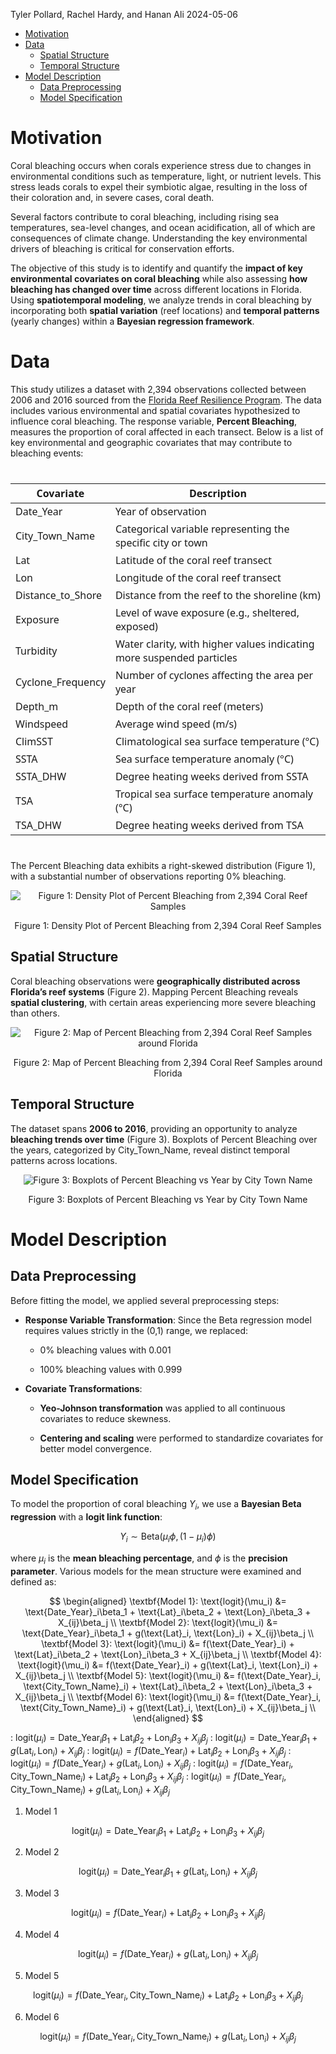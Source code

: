 Tyler Pollard, Rachel Hardy, and Hanan Ali
2024-05-06

<!-- start custom head snippets, customize with your own _includes/head-custom.html file -->

<!-- Setup Google Analytics -->
<!-- {% include head-custom-google-analytics.html %} -->

<!-- You can set your favicon here -->
<!-- link rel="shortcut icon" type="image/x-icon" href="{{ '/favicon.ico' | relative_url }}" -->

<!-- Change content width onfull screen -->
<!-- <link rel="stylesheet" href="/Hurricane-Analysis/assets/css/custom.css"> -->


<!-- MathJax -->
<!-- inline config -->
<script>
  MathJax = {
    tex: {
      inlineMath: [['$', '$'], ['\\(', '\\)']],
      macros: {
      	RR: "{\\bf R}",
      	bold: ["{\\bf #1}", 1],
        indep: "{\\perp \\!\\!\\! \\perp}",
    	}
    },
    svg: {
    fontCache: 'global'
  	},
  };
</script>

<!-- load MathJax -->
<script type="text/javascript" id="MathJax-script" async
  src="https://cdn.jsdelivr.net/npm/mathjax@3/es5/tex-mml-chtml.js">
</script>

<!-- end custom head snippets -->

- [Motivation](#motivation)
- [Data](#data)
  - [Spatial Structure](#spatial-structure)
  - [Temporal Structure](#temporal-structure)
- [Model Description](#model-description)
  - [Data Preprocessing](#data-preprocessing)
  - [Model Specification](#model-specification)

# Motivation

Coral bleaching occurs when corals experience stress due to changes in
environmental conditions such as temperature, light, or nutrient levels.
This stress leads corals to expel their symbiotic algae, resulting in
the loss of their coloration and, in severe cases, coral death.

Several factors contribute to coral bleaching, including rising sea
temperatures, sea-level changes, and ocean acidification, all of which
are consequences of climate change. Understanding the key environmental
drivers of bleaching is critical for conservation efforts.

The objective of this study is to identify and quantify the **impact of
key environmental covariates on coral bleaching** while also assessing
**how bleaching has changed over time** across different locations in
Florida. Using **spatiotemporal modeling**, we analyze trends in coral
bleaching by incorporating both **spatial variation** (reef locations)
and **temporal patterns** (yearly changes) within a **Bayesian
regression framework**.

# Data

This study utilizes a dataset with 2,394 observations collected between
2006 and 2016 sourced from the [Florida Reef Resilience
Program](https://www.bco-dmo.org/dataset/773466). The data includes
various environmental and spatial covariates hypothesized to influence
coral bleaching. The response variable, **Percent Bleaching**, measures
the proportion of coral affected in each transect. Below is a list of
key environmental and geographic covariates that may contribute to
bleaching events:

<div id="squcuvvmbh" style="padding-left:0px;padding-right:0px;padding-top:10px;padding-bottom:10px;overflow-x:auto;overflow-y:auto;width:auto;height:auto;">
<style>#squcuvvmbh table {
  font-family: system-ui, 'Segoe UI', Roboto, Helvetica, Arial, sans-serif, 'Apple Color Emoji', 'Segoe UI Emoji', 'Segoe UI Symbol', 'Noto Color Emoji';
  -webkit-font-smoothing: antialiased;
  -moz-osx-font-smoothing: grayscale;
}
&#10;#squcuvvmbh thead, #squcuvvmbh tbody, #squcuvvmbh tfoot, #squcuvvmbh tr, #squcuvvmbh td, #squcuvvmbh th {
  border-style: none;
}
&#10;#squcuvvmbh p {
  margin: 0;
  padding: 0;
}
&#10;#squcuvvmbh .gt_table {
  display: table;
  border-collapse: collapse;
  line-height: normal;
  margin-left: auto;
  margin-right: auto;
  color: #333333;
  font-size: 16px;
  font-weight: normal;
  font-style: normal;
  background-color: #FFFFFF;
  width: auto;
  border-top-style: solid;
  border-top-width: 2px;
  border-top-color: #A8A8A8;
  border-right-style: none;
  border-right-width: 2px;
  border-right-color: #D3D3D3;
  border-bottom-style: solid;
  border-bottom-width: 2px;
  border-bottom-color: #A8A8A8;
  border-left-style: none;
  border-left-width: 2px;
  border-left-color: #D3D3D3;
}
&#10;#squcuvvmbh .gt_caption {
  padding-top: 4px;
  padding-bottom: 4px;
}
&#10;#squcuvvmbh .gt_title {
  color: #333333;
  font-size: 125%;
  font-weight: initial;
  padding-top: 4px;
  padding-bottom: 4px;
  padding-left: 5px;
  padding-right: 5px;
  border-bottom-color: #FFFFFF;
  border-bottom-width: 0;
}
&#10;#squcuvvmbh .gt_subtitle {
  color: #333333;
  font-size: 85%;
  font-weight: initial;
  padding-top: 3px;
  padding-bottom: 5px;
  padding-left: 5px;
  padding-right: 5px;
  border-top-color: #FFFFFF;
  border-top-width: 0;
}
&#10;#squcuvvmbh .gt_heading {
  background-color: #FFFFFF;
  text-align: center;
  border-bottom-color: #FFFFFF;
  border-left-style: none;
  border-left-width: 1px;
  border-left-color: #D3D3D3;
  border-right-style: none;
  border-right-width: 1px;
  border-right-color: #D3D3D3;
}
&#10;#squcuvvmbh .gt_bottom_border {
  border-bottom-style: solid;
  border-bottom-width: 2px;
  border-bottom-color: #D3D3D3;
}
&#10;#squcuvvmbh .gt_col_headings {
  border-top-style: solid;
  border-top-width: 2px;
  border-top-color: #D3D3D3;
  border-bottom-style: solid;
  border-bottom-width: 2px;
  border-bottom-color: #D3D3D3;
  border-left-style: none;
  border-left-width: 1px;
  border-left-color: #D3D3D3;
  border-right-style: none;
  border-right-width: 1px;
  border-right-color: #D3D3D3;
}
&#10;#squcuvvmbh .gt_col_heading {
  color: #333333;
  background-color: #FFFFFF;
  font-size: 100%;
  font-weight: normal;
  text-transform: inherit;
  border-left-style: none;
  border-left-width: 1px;
  border-left-color: #D3D3D3;
  border-right-style: none;
  border-right-width: 1px;
  border-right-color: #D3D3D3;
  vertical-align: bottom;
  padding-top: 5px;
  padding-bottom: 6px;
  padding-left: 5px;
  padding-right: 5px;
  overflow-x: hidden;
}
&#10;#squcuvvmbh .gt_column_spanner_outer {
  color: #333333;
  background-color: #FFFFFF;
  font-size: 100%;
  font-weight: normal;
  text-transform: inherit;
  padding-top: 0;
  padding-bottom: 0;
  padding-left: 4px;
  padding-right: 4px;
}
&#10;#squcuvvmbh .gt_column_spanner_outer:first-child {
  padding-left: 0;
}
&#10;#squcuvvmbh .gt_column_spanner_outer:last-child {
  padding-right: 0;
}
&#10;#squcuvvmbh .gt_column_spanner {
  border-bottom-style: solid;
  border-bottom-width: 2px;
  border-bottom-color: #D3D3D3;
  vertical-align: bottom;
  padding-top: 5px;
  padding-bottom: 5px;
  overflow-x: hidden;
  display: inline-block;
  width: 100%;
}
&#10;#squcuvvmbh .gt_spanner_row {
  border-bottom-style: hidden;
}
&#10;#squcuvvmbh .gt_group_heading {
  padding-top: 8px;
  padding-bottom: 8px;
  padding-left: 5px;
  padding-right: 5px;
  color: #333333;
  background-color: #FFFFFF;
  font-size: 100%;
  font-weight: initial;
  text-transform: inherit;
  border-top-style: solid;
  border-top-width: 2px;
  border-top-color: #D3D3D3;
  border-bottom-style: solid;
  border-bottom-width: 2px;
  border-bottom-color: #D3D3D3;
  border-left-style: none;
  border-left-width: 1px;
  border-left-color: #D3D3D3;
  border-right-style: none;
  border-right-width: 1px;
  border-right-color: #D3D3D3;
  vertical-align: middle;
  text-align: left;
}
&#10;#squcuvvmbh .gt_empty_group_heading {
  padding: 0.5px;
  color: #333333;
  background-color: #FFFFFF;
  font-size: 100%;
  font-weight: initial;
  border-top-style: solid;
  border-top-width: 2px;
  border-top-color: #D3D3D3;
  border-bottom-style: solid;
  border-bottom-width: 2px;
  border-bottom-color: #D3D3D3;
  vertical-align: middle;
}
&#10;#squcuvvmbh .gt_from_md > :first-child {
  margin-top: 0;
}
&#10;#squcuvvmbh .gt_from_md > :last-child {
  margin-bottom: 0;
}
&#10;#squcuvvmbh .gt_row {
  padding-top: 8px;
  padding-bottom: 8px;
  padding-left: 5px;
  padding-right: 5px;
  margin: 10px;
  border-top-style: solid;
  border-top-width: 1px;
  border-top-color: #D3D3D3;
  border-left-style: none;
  border-left-width: 1px;
  border-left-color: #D3D3D3;
  border-right-style: none;
  border-right-width: 1px;
  border-right-color: #D3D3D3;
  vertical-align: middle;
  overflow-x: hidden;
}
&#10;#squcuvvmbh .gt_stub {
  color: #333333;
  background-color: #FFFFFF;
  font-size: 100%;
  font-weight: initial;
  text-transform: inherit;
  border-right-style: solid;
  border-right-width: 2px;
  border-right-color: #D3D3D3;
  padding-left: 5px;
  padding-right: 5px;
}
&#10;#squcuvvmbh .gt_stub_row_group {
  color: #333333;
  background-color: #FFFFFF;
  font-size: 100%;
  font-weight: initial;
  text-transform: inherit;
  border-right-style: solid;
  border-right-width: 2px;
  border-right-color: #D3D3D3;
  padding-left: 5px;
  padding-right: 5px;
  vertical-align: top;
}
&#10;#squcuvvmbh .gt_row_group_first td {
  border-top-width: 2px;
}
&#10;#squcuvvmbh .gt_row_group_first th {
  border-top-width: 2px;
}
&#10;#squcuvvmbh .gt_summary_row {
  color: #333333;
  background-color: #FFFFFF;
  text-transform: inherit;
  padding-top: 8px;
  padding-bottom: 8px;
  padding-left: 5px;
  padding-right: 5px;
}
&#10;#squcuvvmbh .gt_first_summary_row {
  border-top-style: solid;
  border-top-color: #D3D3D3;
}
&#10;#squcuvvmbh .gt_first_summary_row.thick {
  border-top-width: 2px;
}
&#10;#squcuvvmbh .gt_last_summary_row {
  padding-top: 8px;
  padding-bottom: 8px;
  padding-left: 5px;
  padding-right: 5px;
  border-bottom-style: solid;
  border-bottom-width: 2px;
  border-bottom-color: #D3D3D3;
}
&#10;#squcuvvmbh .gt_grand_summary_row {
  color: #333333;
  background-color: #FFFFFF;
  text-transform: inherit;
  padding-top: 8px;
  padding-bottom: 8px;
  padding-left: 5px;
  padding-right: 5px;
}
&#10;#squcuvvmbh .gt_first_grand_summary_row {
  padding-top: 8px;
  padding-bottom: 8px;
  padding-left: 5px;
  padding-right: 5px;
  border-top-style: double;
  border-top-width: 6px;
  border-top-color: #D3D3D3;
}
&#10;#squcuvvmbh .gt_last_grand_summary_row_top {
  padding-top: 8px;
  padding-bottom: 8px;
  padding-left: 5px;
  padding-right: 5px;
  border-bottom-style: double;
  border-bottom-width: 6px;
  border-bottom-color: #D3D3D3;
}
&#10;#squcuvvmbh .gt_striped {
  background-color: rgba(128, 128, 128, 0.05);
}
&#10;#squcuvvmbh .gt_table_body {
  border-top-style: solid;
  border-top-width: 2px;
  border-top-color: #D3D3D3;
  border-bottom-style: solid;
  border-bottom-width: 2px;
  border-bottom-color: #D3D3D3;
}
&#10;#squcuvvmbh .gt_footnotes {
  color: #333333;
  background-color: #FFFFFF;
  border-bottom-style: none;
  border-bottom-width: 2px;
  border-bottom-color: #D3D3D3;
  border-left-style: none;
  border-left-width: 2px;
  border-left-color: #D3D3D3;
  border-right-style: none;
  border-right-width: 2px;
  border-right-color: #D3D3D3;
}
&#10;#squcuvvmbh .gt_footnote {
  margin: 0px;
  font-size: 90%;
  padding-top: 4px;
  padding-bottom: 4px;
  padding-left: 5px;
  padding-right: 5px;
}
&#10;#squcuvvmbh .gt_sourcenotes {
  color: #333333;
  background-color: #FFFFFF;
  border-bottom-style: none;
  border-bottom-width: 2px;
  border-bottom-color: #D3D3D3;
  border-left-style: none;
  border-left-width: 2px;
  border-left-color: #D3D3D3;
  border-right-style: none;
  border-right-width: 2px;
  border-right-color: #D3D3D3;
}
&#10;#squcuvvmbh .gt_sourcenote {
  font-size: 90%;
  padding-top: 4px;
  padding-bottom: 4px;
  padding-left: 5px;
  padding-right: 5px;
}
&#10;#squcuvvmbh .gt_left {
  text-align: left;
}
&#10;#squcuvvmbh .gt_center {
  text-align: center;
}
&#10;#squcuvvmbh .gt_right {
  text-align: right;
  font-variant-numeric: tabular-nums;
}
&#10;#squcuvvmbh .gt_font_normal {
  font-weight: normal;
}
&#10;#squcuvvmbh .gt_font_bold {
  font-weight: bold;
}
&#10;#squcuvvmbh .gt_font_italic {
  font-style: italic;
}
&#10;#squcuvvmbh .gt_super {
  font-size: 65%;
}
&#10;#squcuvvmbh .gt_footnote_marks {
  font-size: 75%;
  vertical-align: 0.4em;
  position: initial;
}
&#10;#squcuvvmbh .gt_asterisk {
  font-size: 100%;
  vertical-align: 0;
}
&#10;#squcuvvmbh .gt_indent_1 {
  text-indent: 5px;
}
&#10;#squcuvvmbh .gt_indent_2 {
  text-indent: 10px;
}
&#10;#squcuvvmbh .gt_indent_3 {
  text-indent: 15px;
}
&#10;#squcuvvmbh .gt_indent_4 {
  text-indent: 20px;
}
&#10;#squcuvvmbh .gt_indent_5 {
  text-indent: 25px;
}
&#10;#squcuvvmbh .katex-display {
  display: inline-flex !important;
  margin-bottom: 0.75em !important;
}
&#10;#squcuvvmbh div.Reactable > div.rt-table > div.rt-thead > div.rt-tr.rt-tr-group-header > div.rt-th-group:after {
  height: 0px !important;
}
</style>
<table class="gt_table" data-quarto-disable-processing="false" data-quarto-bootstrap="false">
  <thead>
    <tr class="gt_col_headings">
      <th class="gt_col_heading gt_columns_bottom_border gt_left" rowspan="1" colspan="1" scope="col" id="Covariate">Covariate</th>
      <th class="gt_col_heading gt_columns_bottom_border gt_left" rowspan="1" colspan="1" scope="col" id="Description">Description</th>
    </tr>
  </thead>
  <tbody class="gt_table_body">
    <tr><td headers="Covariate" class="gt_row gt_left">Date_Year</td>
<td headers="Description" class="gt_row gt_left">Year of observation</td></tr>
    <tr><td headers="Covariate" class="gt_row gt_left">City_Town_Name</td>
<td headers="Description" class="gt_row gt_left">Categorical variable representing the specific city or town</td></tr>
    <tr><td headers="Covariate" class="gt_row gt_left">Lat</td>
<td headers="Description" class="gt_row gt_left">Latitude of the coral reef transect</td></tr>
    <tr><td headers="Covariate" class="gt_row gt_left">Lon</td>
<td headers="Description" class="gt_row gt_left">Longitude of the coral reef transect</td></tr>
    <tr><td headers="Covariate" class="gt_row gt_left">Distance_to_Shore</td>
<td headers="Description" class="gt_row gt_left">Distance from the reef to the shoreline (km)</td></tr>
    <tr><td headers="Covariate" class="gt_row gt_left">Exposure</td>
<td headers="Description" class="gt_row gt_left">Level of wave exposure (e.g., sheltered, exposed)</td></tr>
    <tr><td headers="Covariate" class="gt_row gt_left">Turbidity</td>
<td headers="Description" class="gt_row gt_left">Water clarity, with higher values indicating more suspended particles</td></tr>
    <tr><td headers="Covariate" class="gt_row gt_left">Cyclone_Frequency</td>
<td headers="Description" class="gt_row gt_left">Number of cyclones affecting the area per year</td></tr>
    <tr><td headers="Covariate" class="gt_row gt_left">Depth_m</td>
<td headers="Description" class="gt_row gt_left">Depth of the coral reef (meters)</td></tr>
    <tr><td headers="Covariate" class="gt_row gt_left">Windspeed</td>
<td headers="Description" class="gt_row gt_left">Average wind speed (m/s)</td></tr>
    <tr><td headers="Covariate" class="gt_row gt_left">ClimSST</td>
<td headers="Description" class="gt_row gt_left">Climatological sea surface temperature (°C)</td></tr>
    <tr><td headers="Covariate" class="gt_row gt_left">SSTA</td>
<td headers="Description" class="gt_row gt_left">Sea surface temperature anomaly (°C)</td></tr>
    <tr><td headers="Covariate" class="gt_row gt_left">SSTA_DHW</td>
<td headers="Description" class="gt_row gt_left">Degree heating weeks derived from SSTA</td></tr>
    <tr><td headers="Covariate" class="gt_row gt_left">TSA</td>
<td headers="Description" class="gt_row gt_left">Tropical sea surface temperature anomaly (°C)</td></tr>
    <tr><td headers="Covariate" class="gt_row gt_left">TSA_DHW</td>
<td headers="Description" class="gt_row gt_left">Degree heating weeks derived from TSA</td></tr>
  </tbody>
  &#10;  
</table>
</div>

The Percent Bleaching data exhibits a right-skewed distribution (Figure
1), with a substantial number of observations reporting 0% bleaching.

<div class="figure" style="text-align: center">

<img src="README_files/figure-gfm/PercentBleaching Density-1.png" alt="Figure 1: Density Plot of Percent Bleaching from 2,394 Coral Reef Samples"  />
<p class="caption">
Figure 1: Density Plot of Percent Bleaching from 2,394 Coral Reef
Samples
</p>

</div>

## Spatial Structure

Coral bleaching observations were **geographically distributed across
Florida’s reef systems** (Figure 2). Mapping Percent Bleaching reveals
**spatial clustering**, with certain areas experiencing more severe
bleaching than others.

<div class="figure" style="text-align: center">

<img src="README_files/figure-gfm/Spatial Structure-1.png" alt="Figure 2: Map of Percent Bleaching from 2,394 Coral Reef Samples around Florida"  />
<p class="caption">
Figure 2: Map of Percent Bleaching from 2,394 Coral Reef Samples around
Florida
</p>

</div>

## Temporal Structure

The dataset spans **2006 to 2016**, providing an opportunity to analyze
**bleaching trends over time** (Figure 3). Boxplots of Percent Bleaching
over the years, categorized by City_Town_Name, reveal distinct temporal
patterns across locations.

<div class="figure" style="text-align: center">

<img src="README_files/figure-gfm/Temporal Structure-1.png" alt="Figure 3: Boxplots of Percent Bleaching vs Year by City Town Name"  />
<p class="caption">
Figure 3: Boxplots of Percent Bleaching vs Year by City Town Name
</p>

</div>

# Model Description

## Data Preprocessing

Before fitting the model, we applied several preprocessing steps:

- **Response Variable Transformation**: Since the Beta regression model
  requires values strictly in the (0,1) range, we replaced:

  - 0% bleaching values with 0.001

  - 100% bleaching values with 0.999

- **Covariate Transformations**:

  - **Yeo-Johnson transformation** was applied to all continuous
    covariates to reduce skewness.

  - **Centering and scaling** were performed to standardize covariates
    for better model convergence.

## Model Specification

To model the proportion of coral bleaching $Y_i$, we use a **Bayesian
Beta regression** with a **logit link function**:

$$
Y_i \sim \text{Beta}(\mu_i \phi, (1-\mu_i) \phi)
$$

where $\mu_i$ is the **mean bleaching percentage**, and $\phi$ is the
**precision parameter**. Various models for the mean structure were
examined and defined as:

$$
\begin{aligned}
\textbf{Model 1}: \text{logit}(\mu_i) &= \text{Date_Year}_i\beta_1 + \text{Lat}_i\beta_2 + \text{Lon}_i\beta_3 + X_{ij}\beta_j \\
\textbf{Model 2}: \text{logit}(\mu_i) &= \text{Date_Year}_i\beta_1 + g(\text{Lat}_i, \text{Lon}_i) + X_{ij}\beta_j \\
\textbf{Model 3}: \text{logit}(\mu_i) &= f(\text{Date_Year}_i) + \text{Lat}_i\beta_2 + \text{Lon}_i\beta_3 + X_{ij}\beta_j \\
\textbf{Model 4}: \text{logit}(\mu_i) &= f(\text{Date_Year}_i) + g(\text{Lat}_i, \text{Lon}_i) + X_{ij}\beta_j \\
\textbf{Model 5}: \text{logit}(\mu_i) &= f(\text{Date_Year}_i, \text{City_Town_Name}_i) + \text{Lat}_i\beta_2 + \text{Lon}_i\beta_3 + X_{ij}\beta_j \\
\textbf{Model 6}: \text{logit}(\mu_i) &= f(\text{Date_Year}_i, \text{City_Town_Name}_i) + g(\text{Lat}_i, \text{Lon}_i) + X_{ij}\beta_j \\
\end{aligned}
$$

:
$\text{logit}(\mu_i) = \text{Date_Year}_i\beta_1 + \text{Lat}_i\beta_2 + \text{Lon}_i\beta_3 + X_{ij}\beta_j$
:
$\text{logit}(\mu_i) = \text{Date_Year}_i\beta_1 + g(\text{Lat}_i, \text{Lon}_i) + X_{ij}\beta_j$
:
$\text{logit}(\mu_i) = f(\text{Date_Year}_i) + \text{Lat}_i\beta_2 + \text{Lon}_i\beta_3 + X_{ij}\beta_j$
:
$\text{logit}(\mu_i) = f(\text{Date_Year}_i) + g(\text{Lat}_i, \text{Lon}_i) + X_{ij}\beta_j$
:
$\text{logit}(\mu_i) = f(\text{Date_Year}_i, \text{City_Town_Name}_i) + \text{Lat}_i\beta_2 + \text{Lon}_i\beta_3 + X_{ij}\beta_j$
:
$\text{logit}(\mu_i) = f(\text{Date_Year}_i, \text{City_Town_Name}_i) + g(\text{Lat}_i, \text{Lon}_i) + X_{ij}\beta_j$

1.  Model 1

$$
\text{logit}(\mu_i) = \text{Date_Year}_i\beta_1 + \text{Lat}_i\beta_2 + \text{Lon}_i\beta_3 + X_{ij}\beta_j
$$

2.  Model 2

$$
\text{logit}(\mu_i) = \text{Date_Year}_i\beta_1 + g(\text{Lat}_i, \text{Lon}_i) + X_{ij}\beta_j
$$

3.  Model 3

$$
\text{logit}(\mu_i) =f(\text{Date_Year}_i) + \text{Lat}_i\beta_2 + \text{Lon}_i\beta_3 + X_{ij}\beta_j
$$

4.  Model 4

$$
\text{logit}(\mu_i) =f(\text{Date_Year}_i) + g(\text{Lat}_i, \text{Lon}_i) + X_{ij}\beta_j
$$

5.  Model 5

$$
\text{logit}(\mu_i) = f(\text{Date_Year}_i, \text{City_Town_Name}_i) + \text{Lat}_i\beta_2 + \text{Lon}_i\beta_3 + X_{ij}\beta_j
$$

6.  Model 6

$$
\text{logit}(\mu_i) = f(\text{Date_Year}_i, \text{City_Town_Name}_i) + g(\text{Lat}_i, \text{Lon}_i) + X_{ij}\beta_j
$$
